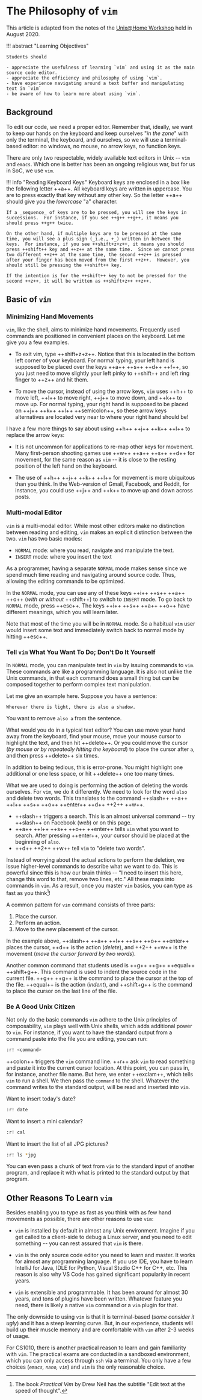# The Philosophy of `vim`

This article is adapted from the notes of the [Unix@Home Workshop](https://nus-unix-workshop.github.io/2021-s1) 
held in August 2020.

!!! abstract "Learning Objectives"

    Students should

    - appreciate the usefulness of learning `vim` and using it as the main source code editor.
    - appreciate the efficiency and philosophy of using `vim`.
    - have experience navigating around a text buffer and manipulating text in `vim`
    - be aware of how to learn more about using `vim`.

## Background

To edit our code, we need a proper editor.  Remember that, ideally, we want to keep our hands on the keyboard and keep ourselves "_in the zone_" with only the terminal, the keyboard, and ourselves, so we will use a terminal-based editor: no windows, no mouse, no arrow keys, no function keys.

There are only two respectable, widely available text editors in Unix -- `vim` and `emacs`.  Which one is better has been an ongoing religious war, but for us in SoC, we use `vim`.

!!! info "Reading Keyboard Keys"
    Keyboard keys are enclosed in a box like the following letter ++a++.  All keyboard keys are written in uppercase.  You are to press exactly that key without any other key.  So the letter ++a++ should give you the _lowercase_ "a" character.
    
    If a _sequence_ of keys are to be pressed, you will see the keys in successions.  For instance, if you see ++g++ ++g++, it means you should press ++g++ twice.
    
    On the other hand, if multiple keys are to be pressed at the same time, you will see a plus sign (_i.e., +_) written in between the keys.  For instance, if you see ++shift+z+z++, it means you should press ++shift++ key and ++z++ at the same time.  Since we cannot press two different ++z++ at the same time, the second ++z++ is pressed after your finger has been moved from the first ++z++.  However, you should still be pressing the ++shift++ key.
    
    If the intention is for the ++shift++ key to not be pressed for the second ++z++, it will be written as ++shift+z++ ++z++.

## Basic of `vim`
### Minimizing Hand Movements

`vim`, like the shell, aims to minimize hand movements.  Frequently used commands are positioned in convenient places on the keyboard.  Let me give you a few examples.

- To exit vim, type ++shift+z+z++.  Notice that this is located in the bottom left corner of your keyboard.  For normal typing, your left hand is supposed to be placed over the keys ++a++ ++s++ ++d++ ++f++, so you just need to move slightly your left pinky to ++shift++ and left ring finger to ++z++ and hit them.

- To move the cursor, instead of using the arrow keys, `vim` uses ++h++ to move left, ++l++ to move right, ++j++ to move down, and ++k++ to move up.  For normal typing, your right hand is supposed to be placed on ++j++ ++k++ ++l++ ++semicolon++, so these arrow keys alternatives are located very near to where your right hand should be!

I have a few more things to say about using ++h++ ++j++ ++k++ ++l++ to replace the arrow keys:

- It is not uncommon for applications to re-map other keys for movement.  Many first-person shooting games use ++w++ ++a++ ++s++ ++d++ for movement, for the same reason as `vim` -- it is close to the resting position of the left hand on the keyboard.

- The use of ++h++ ++j++ ++k++ ++l++ for movement is more ubiquitous than you think.  In the Web-version of Gmail, Facebook, and Reddit, for instance, you could use ++j++ and ++k++ to move up and down across posts.

### Multi-modal Editor

`vim` is a multi-modal editor.  While most other editors make no distinction between reading and editing, `vim` makes an explicit distinction between the two.  `vim` has two basic modes:

- `NORMAL` mode: where you read, navigate and manipulate the text.
- `INSERT` mode: where you insert the text

As a programmer, having a separate `NORMAL` mode makes sense since we spend much time reading and navigating around source code.  Thus, allowing the editing commands to be optimized.

In the `NORMAL` mode, you can use any of these keys ++i++ ++s++ ++a++ ++o++ (_with or without_ ++shift++) to switch to `INSERT` mode.  To go back to `NORMAL` mode, press ++esc++.  The keys ++i++ ++s++ ++a++ ++o++ have different meanings, which you will learn later.

Note that most of the time you will be in `NORMAL` mode.  So a habitual `vim` user would insert some text and immediately switch back to normal mode by hitting ++esc++.

### Tell `vim` What You Want To Do; Don't Do It Yourself

In `NORMAL` mode, you can manipulate text in `vim` by issuing commands to `vim`.  These commands are like a programming language.  It is also not unlike the Unix commands, in that each command does a small thing but can be composed together to perform complex text manipulation.

Let me give an example here.  Suppose you have a sentence:

```
Wherever there is light, there is also a shadow.
```

You want to remove `also a` from the sentence.

What would you do in a typical text editor?  You can use move your hand away from the keyboard, find your mouse, move your mouse cursor to highlight the text, and then hit ++delete++.  Or you could move the cursor (_by mouse or by repeatedly hitting the keyboard_) to place the cursor after `a`, and then press ++delete++ six times.

In addition to being tedious, this is error-prone.  You might highlight one additional or one less space, or hit ++delete++ one too many times.

What we are used to doing is performing the action of deleting the words ourselves.  For `vim`, we do it differently.  We need to look for the word `also` and delete two words.  This translates to the command ++slash++ ++a++ ++l++ ++s++ ++o++ ++enter++ ++d++ ++2++ ++w++.

- ++slash++ triggers a search.  This is an almost universal command -- try ++slash++ on Facebook (_web_) or on this page.
- ++a++ ++l++ ++s++ ++o++ ++enter++ tells `vim` what you want to search.
After pressing ++enter++, your cursor should be placed at the beginning of `also`.
- ++d++ ++2++ ++w++ tell `vim` to "delete two words".

Instead of worrying about the actual actions to perform the deletion, we issue higher-level commands to describe what we want to do.  This is powerful since this is how our brain thinks -- "I need to insert this here, change this word to that, remove two lines, etc."  All these maps into commands in `vim`.  As a result, once you master `vim` basics, you can type as fast as you think[^3]!

A common pattern for `vim` command consists of three parts:

1. Place the cursor.
2. Perform an action.
3. Move to the new placement of the cursor.

In the example above,
++slash++ ++a++ ++l++ ++s++ ++o++ ++enter++ places the cursor, ++d++ is the action (_delete_), and ++2++ ++w++ is the movement (_move the cursor forward by two words_).

Another common command that students used is ++g++ ++g++ ++equal++ ++shift+g++.  This command is used to indent the source code in the current file.  ++g++ ++g++ is the command to place the cursor at the top of the file.  ++equal++ is the action (_indent_), and ++shift+g++ is the command to place the cursor on the last line of the file.

### Be A Good Unix Citizen
Not only do the basic commands `vim` adhere to the Unix principles of composability, `vim` plays well with Unix shells, which adds additional power to `vim`.  For instance, if you want to have the standard output from a command paste into the file you are editing, you can run:

```bash
:r! <command>
```

++colon++ triggers the `vim` command line.  ++r++ ask `vim` to read something and paste it into the current cursor location.  At this point, you can pass in, for instance, another file name.  But here, we enter
++exclam++, which tells `vim` to run a shell.  We then pass the `command` to the shell.  Whatever the command writes to the standard output, will be read and inserted into `vim`.

Want to insert today's date?

```bash
:r! date
```

Want to insert a mini calendar?

```bash
:r! cal
```

Want to insert the list of all JPG pictures?

```bash
:r! ls *jpg
```

You can even pass a chunk of text from `vim` to the standard input of another program, and replace it with what is printed to the standard output
by that program.

## Other Reasons To Learn `vim`

Besides enabling you to type as fast as you think with as few hand movements as possible, there are other reasons to use `vim`:

- `vim` is installed by default in almost any Unix environment.  Imagine if you get called to a client-side to debug a Linux server, and you need to edit something -- you can rest assured that `vim` is there.

- `vim` is the only source code editor you need to learn and master.  It works for almost any programming language.  If you use IDE, you have to learn IntelliJ for Java, IDLE for Python, Visual Studio C++ for C++, etc.  This reason is also why VS Code has gained significant popularity in recent years.

- `vim` is extensible and programmable.  It has been around for almost 30 years, and tons of plugins have been written.  Whatever feature you need, there is likely a native `vim` command or a `vim` plugin for that.

The only downside to using `vim` is that it is terminal-based (_some consider it ugly_) and it has a steep learning curve.  But, in our experience, students will build up their muscle memory and are comfortable with `vim` after 2-3 weeks of usage.

For CS1010, there is another practical reason to learn and gain familiarity with `vim`.  The practical exams are conducted in a sandboxed environment, which you can only access through `ssh` via a terminal.  You only have a few choices (_`emacs`, `nano`, `vim`_) and `vim` is the only reasonable choice. 

[^3]: The book _Practical Vim_ by Drew Neil has the subtitle "Edit text at the speed of thought".
